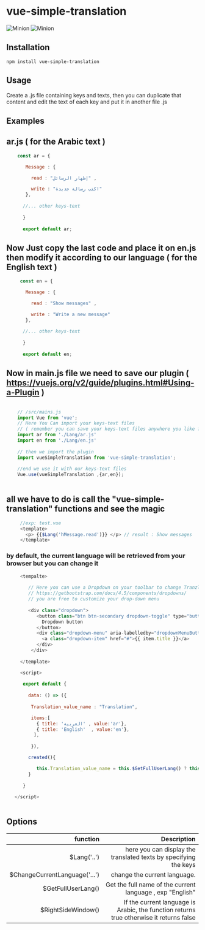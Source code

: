 # vue-simple-translation

![Minion](https://img.shields.io/badge/vue-2.x-green)
![Minion](https://img.shields.io/badge/vue-2.x-green)

## Installation

    npm install vue-simple-translation
    
## Usage

Create a .js file containing keys and texts, then you can duplicate that content and edit the text of each key and put it in another file .js

## Examples

## ar.js ( for the Arabic  text )
 
``` js   
    const ar = {

       Message : {

         read : "إظهار الرسائل" ,

         write : "اكتب رسالة جديدة"
       },
      
      //... other keys-text
      
      }
      
      export default ar; 
```

## Now Just copy the last code and place it on en.js then modify it according to our language ( for the English text )

``` js
     const en = {

       Message : {

         read : "Show messages" ,

         write : "Write a new message"
       },
      
      //... other keys-text
      
      }
      
      export default en; 
```

 ## Now in main.js file we need to save our plugin ( https://vuejs.org/v2/guide/plugins.html#Using-a-Plugin ) 

``` js

    // /src/mains.js
    import Vue from 'vue';
    // Here You Can import your keys-text files 
    // ( remember you can save your keys-text files anywhere you like for my case I choose to save them in /src/Lang/... )
    import ar from './Lang/ar.js'
    import en from './Lang/en.js'
    
    // then we import the plugin
    import vueSimpleTranslation from 'vue-simple-translation';
    
    //end we use it with our keys-text files
    Vue.use(vueSimpleTranslation ,{ar,en});
    
```
## all we have to do is call the "vue-simple-translation" functions and see the magic

``` js  
     //exp: test.vue
     <template>
       <p> {{$Lang('hMessage.read')}} </p> // result : Show messages
     </template>
```    
### by default, the current language will be retrieved from your browser but you can change it

``` js
     <tempalte>
        
        // Here you can use a Dropdown on your toolbar to change Tranzlation using $ChangeCurrentLanguage() in my case i use Bootstrap v4.5
        // https://getbootstrap.com/docs/4.5/components/dropdowns/  
        // you are free to customize your drop-down menu
        
        <div class="dropdown">
           <button class="btn btn-secondary dropdown-toggle" type="button" id="dropdownMenuButton" data-toggle="dropdown" aria-haspopup="true" aria-expanded="false">
             Dropdown button
           </button>
           <div class="dropdown-menu" aria-labelledby="dropdownMenuButton" v-for="(item, index) in items"  :key="index"  @click="$ChangeCurrentLanguage(item.value)" >
             <a class="dropdown-item" href="#">{{ item.title }}</a>
           </div>
         </div>
         
     </template>
```

``` js
     <script>
     
      export default {
      
        data: () => ({
        
         Translation_value_name : "Translation",

         items:[
           { title: 'العربية' , value:'ar'},
           { title: 'English'  , value:'en'},  
          ],
          
         }),

        created(){

           this.Translation_value_name = this.$GetFullUserLang() ? this.$GetFullUserLang()  : "Translation" ; 
        }
    
      }
      
   </script>
  
 ```
 
 ## Options
 
 
| function	 | Description
| ------:| -----------:|
| $Lang('..')  | here you can display the translated texts by specifying the keys |
| $ChangeCurrentLanguage('...') | change the current language. |
| $GetFullUserLang()    | Get the full name of the current language , exp "English" |
| $RightSideWindow()   | If the current language is Arabic, the function returns true otherwise it returns false |
